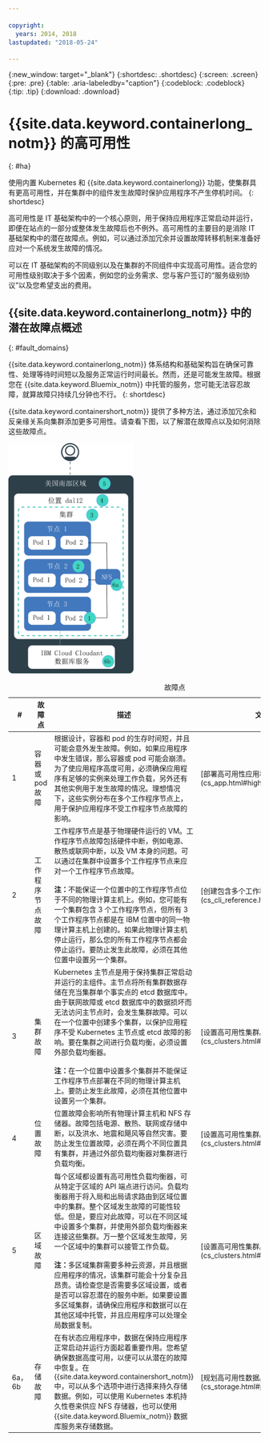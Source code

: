 ```yaml
---

copyright:
  years: 2014, 2018
lastupdated: "2018-05-24"

---
```


{:new_window: target="_blank"}
{:shortdesc: .shortdesc}
{:screen: .screen}
{:pre: .pre}
{:table: .aria-labeledby="caption"}
{:codeblock: .codeblock}
{:tip: .tip}
{:download: .download}




# {{site.data.keyword.containerlong_notm}} 的高可用性
{: #ha}

使用内置 Kubernetes 和 {{site.data.keyword.containerlong}} 功能，使集群具有更高可用性，并在集群中的组件发生故障时保护应用程序不产生停机时间。
{: shortdesc}

高可用性是 IT 基础架构中的一个核心原则，用于保持应用程序正常启动并运行，即便在站点的一部分或整体发生故障后也不例外。高可用性的主要目的是消除 IT 基础架构中的潜在故障点。例如，可以通过添加冗余并设置故障转移机制来准备好应对一个系统发生故障的情况。

可以在 IT 基础架构的不同级别以及在集群的不同组件中实现高可用性。适合您的可用性级别取决于多个因素，例如您的业务需求、您与客户签订的“服务级别协议”以及您希望支出的费用。

## {{site.data.keyword.containerlong_notm}} 中的潜在故障点概述
{: #fault_domains} 

{{site.data.keyword.containerlong_notm}} 体系结构和基础架构旨在确保可靠性、处理等待时间短以及服务正常运行时间最长。然而，还是可能发生故障。根据您在 {{site.data.keyword.Bluemix_notm}} 中托管的服务，您可能无法容忍故障，就算故障只持续几分钟也不行。
{: shortdesc}

{{site.data.keyword.containershort_notm}} 提供了多种方法，通过添加冗余和反亲缘关系向集群添加更多可用性。请查看下图，以了解潜在故障点以及如何消除这些故障点。

<img src="images/cs_failure_ov.png" alt="{{site.data.keyword.containershort_notm}} 区域内高可用性集群中故障区的概述。" width="250" style="width:250px; border-style: none"/>


<table summary="此表显示 {{site.data.keyword.containershort_notm}} 中的故障点。各行都应从左到右阅读，其中第一列是故障点编号，第二列是故障点标题，第三列是描述，第四列是文档链接。">
<caption>故障点</caption>
<col width="3%">
<col width="10%">
<col width="70%">
<col width="17%">
  <thead>
  <th>#</th>
  <th>故障点</th>
  <th>描述</th>
  <th>文档链接</th>
  </thead>
  <tbody>
    <tr>
      <td>1 </td>
      <td>容器或 pod 故障</td>
      <td>根据设计，容器和 pod 的生存时间短，并且可能会意外发生故障。例如，如果应用程序中发生错误，那么容器或 pod 可能会崩溃。为了使应用程序高度可用，必须确保应用程序有足够的实例来处理工作负载，另外还有其他实例用于发生故障的情况。理想情况下，这些实例分布在多个工作程序节点上，用于保护应用程序不受工作程序节点故障的影响。</td>
      <td>[部署高可用性应用程序。](cs_app.html#highly_available_apps)</td>
  </tr>
  <tr>
    <td>2</td>
    <td>工作程序节点故障</td>
    <td>工作程序节点是基于物理硬件运行的 VM。工作程序节点故障包括硬件中断，例如电源、散热或联网中断，以及 VM 本身的问题。可以通过在集群中设置多个工作程序节点来应对一个工作程序节点故障。<br/><br/><strong>注：</strong>不能保证一个位置中的工作程序节点位于不同的物理计算主机上。例如，您可能有一个集群包含 3 个工作程序节点，但所有 3 个工作程序节点都是在 IBM 位置中的同一物理计算主机上创建的。如果此物理计算主机停止运行，那么您的所有工作程序节点都会停止运行。要防止发生此故障，必须在其他位置中设置另一个集群。</td>
    <td>[创建包含多个工作程序节点的集群。](cs_cli_reference.html#cs_cluster_create)</td>
  </tr>
  <tr>
    <td>3 </td>
    <td>集群故障</td>
    <td>Kubernetes 主节点是用于保持集群正常启动并运行的主组件。主节点将所有集群数据存储在充当集群单个事实点的 etcd 数据库中。由于联网故障或 etcd 数据库中的数据损坏而无法访问主节点时，会发生集群故障。可以在一个位置中创建多个集群，以保护应用程序不受 Kubernetes 主节点或 etcd 故障的影响。要在集群之间进行负载均衡，必须设置外部负载均衡器。<br/><br/><strong>注：</strong>在一个位置中设置多个集群并不能保证工作程序节点部署在不同的物理计算主机上。要防止发生此故障，必须在其他位置中设置另一个集群。</td>
    <td>[设置高可用性集群。](cs_clusters.html#planning_clusters)</td>
  </tr>
  <tr>
    <td>4</td>
    <td>位置故障</td>
    <td>位置故障会影响所有物理计算主机和 NFS 存储器。故障包括电源、散热、联网或存储中断，以及洪水、地震和飓风等自然灾害。要防止发生位置故障，必须在两个不同位置具有集群，并通过外部负载均衡器对集群进行负载均衡。</td>
    <td>[设置高可用性集群。](cs_clusters.html#planning_clusters)</td>
  </tr>
  <tr>
    <td>5 </td>
    <td>区域故障</td>
    <td>每个区域都设置有高可用性负载均衡器，可从特定于区域的 API 端点进行访问。负载均衡器用于将入局和出局请求路由到区域位置中的集群。整个区域发生故障的可能性较低。但是，要应对此故障，可以在不同区域中设置多个集群，并使用外部负载均衡器来连接这些集群。万一整个区域发生故障，另一个区域中的集群可以接管工作负载。<br/><br/><strong>注：</strong>多区域集群需要多种云资源，并且根据应用程序的情况，该集群可能会十分复杂且昂贵。请检查您是否需要多区域设置，或者是否可以容忍潜在的服务中断。如果要设置多区域集群，请确保应用程序和数据可以在其他区域中托管，并且应用程序可以处理全局数据复制。</td>
    <td>[设置高可用性集群。](cs_clusters.html#planning_clusters)</td>
  </tr>
  <tr>
    <td>6a，6b</td>
    <td>存储故障</td>
    <td>在有状态应用程序中，数据在保持应用程序正常启动并运行方面起着重要作用。您希望确保数据高度可用，以便可以从潜在的故障中恢复。在 {{site.data.keyword.containershort_notm}} 中，可以从多个选项中进行选择来持久存储数据。例如，可以使用 Kubernetes 本机持久性卷来供应 NFS 存储器，也可以使用 {{site.data.keyword.Bluemix_notm}} 数据库服务来存储数据。</td>
    <td>[规划高可用性数据。](cs_storage.html#planning)</td>
  </tr>
  </tbody>
  </table>



